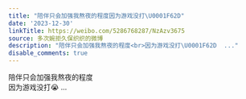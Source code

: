 ```yaml
---
title: "陪伴只会加强我熬夜的程度因为游戏没打\U0001F62D"
date: '2023-12-30'
linkTitle: https://weibo.com/5286768287/NzAzv3675
source: 多次婉拒久保织织的微博
description: "陪伴只会加强我熬夜的程度<br>因为游戏没打\U0001F62D  ..."
disable_comments: true
---
```

陪伴只会加强我熬夜的程度<br>因为游戏没打😭  ...